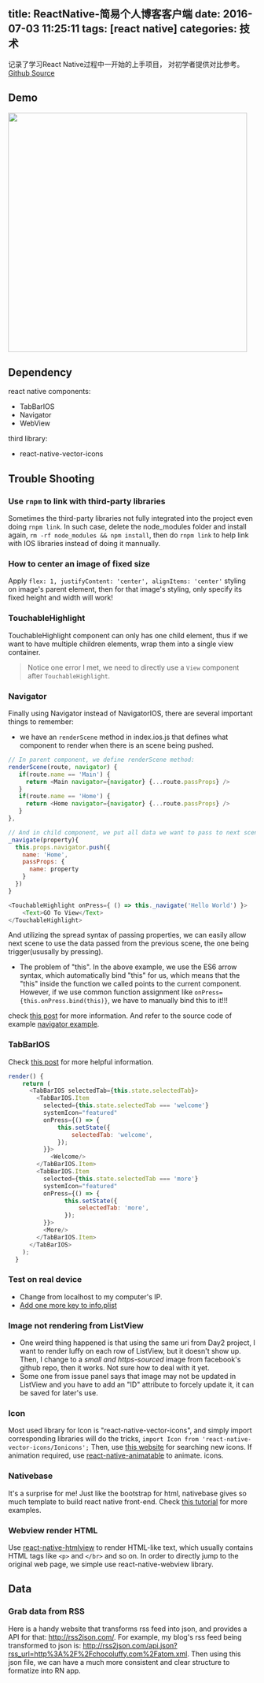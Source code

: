 title: ReactNative-简易个人博客客户端
date: 2016-07-03 11:25:11
tags: [react native]
categories: 技术
---

记录了学习React Native过程中一开始的上手项目， 对初学者提供对比参考。[Github Source](https://github.com/chocoluffy/ReactNativeEveryday/tree/master/Day3SimpleNavigator)

<!-- more -->

## Demo

<img src="http://ww4.sinaimg.cn/large/c5ee78b5gw1f5h54wb0ung20dc0ob4qu.gif" style="height: 486px; margin: 0 auto;">


## Dependency

react native components:
- TabBarIOS
- Navigator
- WebView

third library:
- react-native-vector-icons

## Trouble Shooting

### Use `rnpm` to link with third-party libraries

Sometimes the third-party libraries not fully integrated into the project even doing `rnpm link`. In such case, delete the node_modules folder and install again, `rm -rf node_modules && npm install`, then do `rnpm link` to help link with IOS libraries instead of doing it mannually.

### How to center an image of fixed size

Apply `flex: 1, justifyContent: 'center', alignItems: 'center'` styling on image's parent element, then for that image's styling, only specify its fixed height and width will work!

### TouchableHighlight

TouchableHighlight component can only has one child element, thus if we want to have multiple children elements, wrap them into a single view container. 

> Notice one error I met, we need to directly use a `View` component after `TouchableHighlight`.

### Navigator

Finally using Navigator instead of NavigatorIOS, there are several important things to remember:

- we have an `renderScene` method in index.ios.js that defines what component to render when there is an scene being pushed.
```javascript
// In parent component, we define renderScene method:
renderScene(route, navigator) {
   if(route.name == 'Main') {
     return <Main navigator={navigator} {...route.passProps} />
   }
   if(route.name == 'Home') {
     return <Home navigator={navigator} {...route.passProps} />
   }
},

// And in child component, we put all data we want to pass to next scene in route object.
_navigate(property){
  this.props.navigator.push({
    name: 'Home',
    passProps: {
      name: property
    }
  })
}

<TouchableHighlight onPress={ () => this._navigate('Hello World') }>
    <Text>GO To View</Text>
</TouchableHighlight>
```
And utilizing the spread syntax of passing properties, we can easily allow next scene to use the data passed from the previous scene, the one being trigger(ususally by pressing).

- The problem of "this". In the above example, we use the ES6 arrow syntax, which automatically bind "this" for us, which means that the "this" inside the function we called points to the current component. However, if we use common function assignment like `onPress={this.onPress.bind(this)}`, we have to manually bind this to it!!!

check [this post](https://medium.com/@dabit3/react-native-navigator-navigating-like-a-pro-in-react-native-3cb1b6dc1e30#.1kuxzxyps) for more information. And refer to the source code of example [navigator example](https://rnplay.org/apps/9_1QSA).

### TabBarIOS

Check [this post](https://devdactic.com/react-native-tab-bar/) for more helpful information.

```javascript
render() {
    return (
      <TabBarIOS selectedTab={this.state.selectedTab}>
        <TabBarIOS.Item
          selected={this.state.selectedTab === 'welcome'}
          systemIcon="featured"
          onPress={() => {
              this.setState({
                  selectedTab: 'welcome',
              });
          }}>
            <Welcome/>
        </TabBarIOS.Item>
        <TabBarIOS.Item
          selected={this.state.selectedTab === 'more'}
          systemIcon="featured"
          onPress={() => {
                this.setState({
                    selectedTab: 'more',
                });
          }}>
          <More/>
        </TabBarIOS.Item>
      </TabBarIOS>
    );
  }

```

### Test on real device

- Change from localhost to my computer's IP.
- [Add one more key to info.plist](https://gist.github.com/andrewsardone/91797ff9923b9ac6ea64)

### Image not rendering from ListView

- One weird thing happened is that using the same uri from Day2 project, I want to render luffy on each row of ListView, but it doesn't show up. Then, I change to a *small and https-sourced* image from facebook's github repo, then it works. Not sure how to deal with it yet.
- Some one from issue panel says that image may not be updated in ListView and you have to add an "ID" attribute to forcely update it, it can be saved for later's use.

### Icon

Most used library for Icon is "react-native-vector-icons", and simply import corresponding libraries will do the tricks, `import Icon from 'react-native-vector-icons/Ionicons';` Then, use [this website](http://ionicframework.com/docs/v2/ionicons/) for searching new icons. If animation required, use [react-native-animatable](https://github.com/oblador/react-native-animatable) to animate. icons.

### Nativebase

It's a surprise for me! Just like the bootstrap for html, nativebase gives so much template to build react native front-end. Check [this tutorial](http://nativebase.io/docs/v0.3.0/components) for more examples.

### Webview render HTML 

Use [react-native-htmlview](https://github.com/jsdf/react-native-htmlview) to render HTML-like text, which usually contains HTML tags like `<p>` and `</br>` and so on. In order to directly jump to the original web page, we simple use react-native-webview library.

## Data

### Grab data from RSS

Here is a handy website that transforms rss feed into json, and provides a API for that: http://rss2json.com/. For example, my blog's rss feed being transformed to json is: http://rss2json.com/api.json?rss_url=http%3A%2F%2Fchocoluffy.com%2Fatom.xml. Then using this json file, we can have a much more consistent and clear structure to formatize into RN app.

